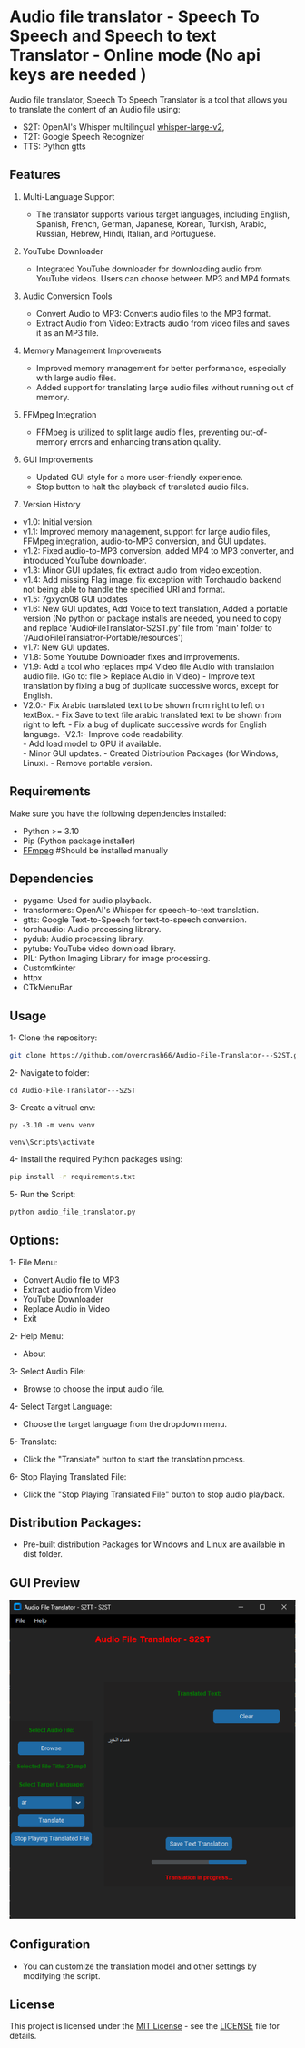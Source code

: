 # Audio file translator - Speech To Speech and Speech to text Translator - Online mode (No api keys are needed )

Audio file translator, Speech To Speech Translator is a tool that allows you to translate the content of an Audio file using:
 - S2T: OpenAI's Whisper multilingual [whisper-large-v2](https://huggingface.co/openai/whisper-large-v2),
 - T2T: Google Speech Recognizer
 - TTS: Python gtts

## Features

1. Multi-Language Support

   - The translator supports various target languages, including English, Spanish, French, German, Japanese, Korean, Turkish, Arabic, Russian, Hebrew, Hindi, Italian, and Portuguese.

2. YouTube Downloader

   - Integrated YouTube downloader for downloading audio from YouTube videos. Users can choose between MP3 and MP4 formats.

3. Audio Conversion Tools

   - Convert Audio to MP3: Converts audio files to the MP3 format.
   - Extract Audio from Video: Extracts audio from video files and saves it as an MP3 file.

4. Memory Management Improvements

   - Improved memory management for better performance, especially with large audio files.
   - Added support for translating large audio files without running out of memory.

5. FFMpeg Integration

   - FFMpeg is utilized to split large audio files, preventing out-of-memory errors and enhancing translation quality.

6. GUI Improvements

   - Updated GUI style for a more user-friendly experience.
   - Stop button to halt the playback of translated audio files.

7. Version History

  - v1.0: Initial version.
  - v1.1: Improved memory management, support for large audio files, FFMpeg integration, audio-to-MP3 conversion, and GUI updates.
  - v1.2: Fixed audio-to-MP3 conversion, added MP4 to MP3 converter, and introduced YouTube downloader.
  - v1.3: Minor GUI updates, fix extract audio from video exception.
  - v1.4: Add missing Flag image, fix exception with Torchaudio backend not being able to handle the specified URI and format.
  - v1.5: 7gxycn08 GUI updates
  - v1.6: New GUI updates, Add Voice to text translation,
         Added a portable version (No python or package installs are needed, 
         you need to copy and replace 'AudioFileTranslator-S2ST.py' file from 'main' folder to '/AudioFileTranslatror-Portable/resources')
  - v1.7: New GUI updates.
  - V1.8: Some Youtube Downloader fixes and improvements.
  - V1.9: Add a tool who replaces mp4 Video file Audio with translation audio file. 
         (Go to: file > Replace Audio in Video)
         - Improve text translation by fixing a bug of duplicate successive words, except for English.
  - V2.0:- Fix Arabic translated text to be shown from right to left on textBox.
         - Fix Save to text file arabic translated text to be shown from right to left.
         - Fix a bug of duplicate successive words for English language.
  -V2.1:- Improve code readability.  
        - Add load model to GPU if available.  
        - Minor GUI updates.
        - Created Distribution Packages (for Windows, Linux).
        - Remove portable version.

## Requirements

Make sure you have the following dependencies installed:

- Python >= 3.10
- Pip (Python package installer)
- [FFmpeg](https://ffmpeg.org/download.html) #Should be installed manually 


## Dependencies

- pygame: Used for audio playback.
- transformers: OpenAI's Whisper for speech-to-text translation.
- gtts: Google Text-to-Speech for text-to-speech conversion.
- torchaudio: Audio processing library.
- pydub: Audio processing library.
- pytube: YouTube video download library.
- PIL: Python Imaging Library for image processing.
- Customtkinter
- httpx
- CTkMenuBar

## Usage

1- Clone the repository:
```bash
git clone https://github.com/overcrash66/Audio-File-Translator---S2ST.git
```

2- Navigate to folder:
```
cd Audio-File-Translator---S2ST
```

3- Create a vitrual env:

```
py -3.10 -m venv venv
```

```
venv\Scripts\activate
```

4- Install the required Python packages using:

```bash
pip install -r requirements.txt
```

5- Run the Script:

```bash
python audio_file_translator.py
```

## Options:

1- File Menu:
- Convert Audio file to MP3
- Extract audio from Video
- YouTube Downloader
- Replace Audio in Video
- Exit

2- Help Menu:
- About

3- Select Audio File:
- Browse to choose the input audio file.

4- Select Target Language:
- Choose the target language from the dropdown menu.

5- Translate:
- Click the "Translate" button to start the translation process.

6- Stop Playing Translated File:
- Click the "Stop Playing Translated File" button to stop audio playback.

## Distribution Packages:

- Pre-built distribution Packages for Windows and Linux are available in dist folder.

## GUI Preview

![Redesigned (Custom)](Screenshot2.png)

## Configuration

- You can customize the translation model and other settings by modifying the script.

## License

This project is licensed under the [MIT License](https://opensource.org/licenses/MIT) - see the [LICENSE](LICENSE) file for details.
